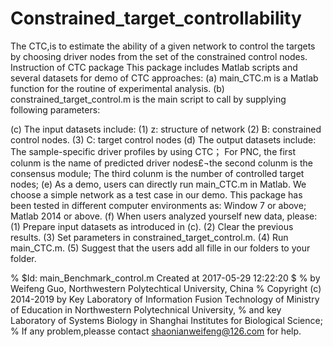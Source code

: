 # Constrained_target_controllability
The CTC,is to estimate the ability of a given network to control the targets by choosing driver nodes from the set of the constrained control nodes. 
Instruction of CTC package
This package includes Matlab scripts and several datasets for demo of CTC approaches:
(a)	main_CTC.m is a Matlab function for the routine of experimental analysis.
(b)	 constrained_target_control.m is the main script to call by supplying following parameters:
    
(c)  The input datasets include:
(1) z: structure of network 
(2) B: constrained control nodes.
(3) C: target control nodes
(d)  The output datasets include:
The sample-specific driver profiles by using CTC；
For PNC, the first colunm is the name of predicted driver nodes£¬the second colunm is the consensus module; The third colunm is the number of controlled target nodes; 
(e) As a demo, users can directly run main_CTC.m in Matlab. We choose a simple network as a test case in our demo. This package has been tested in different computer environments as: Window 7 or above; Matlab 2014 or above.
(f) When users analyzed yourself new data, please:
   (1) Prepare input datasets as introduced in (c).
   (2) Clear the previous results.
   (3) Set parameters in constrained_target_control.m.
   (4) Run main_CTC.m.
   (5) Suggest that the users add all fille in our folders to your folder.

%   $Id: main_Benchmark_control.m Created at 2017-05-29 12:22:20 $
%   by Weifeng Guo, Northwestern Polytechtical University, China
%   Copyright (c) 2014-2019 by Key Laboratory of Information Fusion Technology of Ministry of Education in Northwestern Polytechnical University,
%   and key Laboratory of Systems Biology in Shanghai Institutes for Biological Science; 
%   If any problem,pleasse contact shaonianweifeng@126.com for help.

